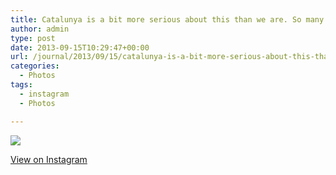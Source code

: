```yaml
---
title: Catalunya is a bit more serious about this than we are. So many people.
author: admin
type: post
date: 2013-09-15T10:29:47+00:00
url: /journal/2013/09/15/catalunya-is-a-bit-more-serious-about-this-than-we-are-so-many-people/
categories:
  - Photos
tags:
  - instagram
  - Photos

---
```

<img src="http://lobban.org/wordpress//HLIC/10a06319d72bafbf11b7bd8d8986d6e5.jpg" class="instagram-image" />

<p class="view-instagram">
  <a href="http://instagram.com/p/eRw3_uqlsw/">View on Instagram</a>
</p>